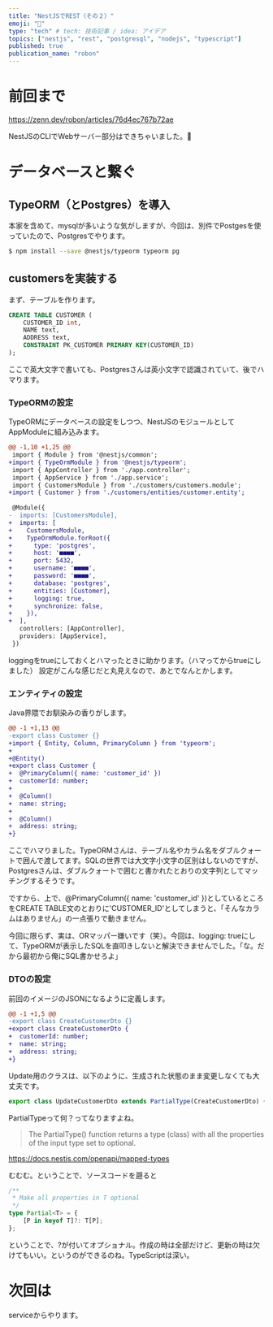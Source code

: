 ```yaml
---
title: "NestJSでREST（その２）"
emoji: "🦁"
type: "tech" # tech: 技術記事 / idea: アイデア
topics: ["nestjs", "rest", "postgresql", "nodejs", "typescript"]
published: true
publication_name: "robon"
---
```


# 前回まで

https://zenn.dev/robon/articles/76d4ec767b72ae

NestJSのCLIでWebサーバー部分はできちゃいました。👏

# データベースと繋ぐ
## TypeORM（とPostgres）を導入
本家を含めて、mysqlが多いような気がしますが、今回は、別件でPostgesを使っていたので、Postgresでやります。

```bash
$ npm install --save @nestjs/typeorm typeorm pg
```

## customersを実装する
まず、テーブルを作ります。

```sql
CREATE TABLE CUSTOMER (
    CUSTOMER_ID int,
    NAME text,
    ADDRESS text,
    CONSTRAINT PK_CUSTOMER PRIMARY KEY(CUSTOMER_ID)
);
```
ここで英大文字で書いても、Postgresさんは英小文字で認識されていて、後でハマります。

### TypeORMの設定
TypeORMにデータベースの設定をしつつ、NestJSのモジュールとしてAppModuleに組み込みます。

```diff ts:src/app.modules.ts
@@ -1,10 +1,25 @@
 import { Module } from '@nestjs/common';
+import { TypeOrmModule } from '@nestjs/typeorm';
 import { AppController } from './app.controller';
 import { AppService } from './app.service';
 import { CustomersModule } from './customers/customers.module';
+import { Customer } from './customers/entities/customer.entity';
 
 @Module({
-  imports: [CustomersModule],
+  imports: [
+    CustomersModule,
+    TypeOrmModule.forRoot({
+      type: 'postgres',
+      host: '■■■■',
+      port: 5432,
+      username: '■■■■',
+      password: '■■■■',
+      database: 'postgres',
+      entities: [Customer],
+      logging: true,
+      synchronize: false,
+    }),
+  ],
   controllers: [AppController],
   providers: [AppService],
 })
```

loggingをtrueにしておくとハマったときに助かります。（ハマってからtrueにしました）
設定がこんな感じだと丸見えなので、あとでなんとかします。

### エンティティの設定
Java界隈でお馴染みの香りがします。

```diff ts:src/customers/entities/customer.entity.ts
@@ -1 +1,13 @@
-export class Customer {}
+import { Entity, Column, PrimaryColumn } from 'typeorm';
+
+@Entity()
+export class Customer {
+  @PrimaryColumn({ name: 'customer_id' })
+  customerId: number;
+
+  @Column()
+  name: string;
+
+  @Column()
+  address: string;
+}
```

ここでハマりました。TypeORMさんは、テーブル名やカラム名をダブルクォートで囲んで渡してます。SQLの世界では大文字小文字の区別はしないのですが、Postgresさんは、ダブルクォートで囲むと書かれたとおりの文字列としてマッチングするそうです。

ですから、上で、@PrimaryColumn({ name: 'customer_id' })としているところをCREATE TABLE文のとおりに'CUSTOMER_ID'としてしまうと、「そんなカラムはありません」の一点張りで動きません。

今回に限らず、実は、ORマッパー嫌いです（笑）。今回は、logging: trueにして、TypeORMが表示したSQLを直叩きしないと解決できませんでした。「な。だから最初から俺にSQL書かせろよ」

### DTOの設定
前回のイメージのJSONになるように定義します。

```diff ts:src/customers/dto/create-customer.dto.ts
@@ -1 +1,5 @@
-export class CreateCustomerDto {}
+export class CreateCustomerDto {
+  customerId: number;
+  name: string;
+  address: string;
+}
```

Update用のクラスは、以下のように、生成された状態のまま変更しなくても大丈夫です。

```ts:src/customers/dto/update-customer.dto.ts
export class UpdateCustomerDto extends PartialType(CreateCustomerDto) {}
```

PartialTypeって何？ってなりますよね。

> The PartialType() function returns a type (class) with all the properties of the input type set to optional. 

https://docs.nestjs.com/openapi/mapped-types

むむむ。ということで、ソースコードを遡ると

```ts:typescript/lib/lib.es5.d.ts
/**
 * Make all properties in T optional
 */
type Partial<T> = {
    [P in keyof T]?: T[P];
};
```

ということで、?が付いてオプショナル。作成の時は全部だけど、更新の時は欠けてもいい。というのができるのね。TypeScriptは深い。

# 次回は

serviceからやります。

<!-- https://zenn.dev/robon/articles/f5e5907aa871a5 -->

